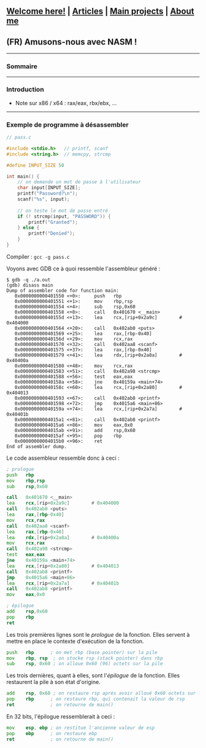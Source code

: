 ## [Welcome here!](https://vpenando.github.io) | [Articles](https://vpenando.github.io/articles.html) | [Main projects](https://vpenando.github.io/projects.html) | [About me](https://vpenando.github.io/about.html)

## (FR) Amusons-nous avec NASM !

---

### Sommaire


---

### Introduction
* Note sur x86 / x64 : rax/eax, rbx/ebx, ...

---

### Exemple de programme à désassembler
```c
// pass.c

#include <stdio.h>   // printf, scanf
#include <string.h>  // memcpy, strcmp

#define INPUT_SIZE 50

int main() {
    // on demande un mot de passe à l'utilisateur
    char input[INPUT_SIZE];
    printf("Password?\n");
    scanf("%s", input);
    
    // on teste le mot de passe entré
    if (! strcmp(input, "PASSWORD")) {
        printf("Granted");
    } else {
        printf("Denied");
    }
}
```

Compiler : `gcc -g pass.c`

Voyons avec GDB ce à quoi ressemble l'assembleur généré :
```
$ gdb -q ./a.out
(gdb) disass main
Dump of assembler code for function main:
   0x0000000000401550 <+0>:     push   rbp
   0x0000000000401551 <+1>:     mov    rbp,rsp
   0x0000000000401554 <+4>:     sub    rsp,0x60
   0x0000000000401558 <+8>:     call   0x401670 <__main>
   0x000000000040155d <+13>:    lea    rcx,[rip+0x2a9c]        # 0x404000
   0x0000000000401564 <+20>:    call   0x402ab0 <puts>
   0x0000000000401569 <+25>:    lea    rax,[rbp-0x40]
   0x000000000040156d <+29>:    mov    rcx,rax
   0x0000000000401570 <+32>:    call   0x402aa8 <scanf>
   0x0000000000401575 <+37>:    lea    rax,[rbp-0x40]
   0x0000000000401579 <+41>:    lea    rdx,[rip+0x2a8a]        # 0x40400a
   0x0000000000401580 <+48>:    mov    rcx,rax
   0x0000000000401583 <+51>:    call   0x402a98 <strcmp>
   0x0000000000401588 <+56>:    test   eax,eax
   0x000000000040158a <+58>:    jne    0x40159a <main+74>
   0x000000000040158c <+60>:    lea    rcx,[rip+0x2a80]        # 0x404013
   0x0000000000401593 <+67>:    call   0x402ab8 <printf>
   0x0000000000401598 <+72>:    jmp    0x4015a6 <main+86>
   0x000000000040159a <+74>:    lea    rcx,[rip+0x2a7a]        # 0x40401b
   0x00000000004015a1 <+81>:    call   0x402ab8 <printf>
   0x00000000004015a6 <+86>:    mov    eax,0x0
   0x00000000004015ab <+91>:    add    rsp,0x60
   0x00000000004015af <+95>:    pop    rbp
   0x00000000004015b0 <+96>:    ret
End of assembler dump.
```
Le code assembleur ressemble donc à ceci :
```asm
; prologue
push   rbp
mov    rbp,rsp
sub    rsp,0x60

call   0x401670 <__main>
lea    rcx,[rip+0x2a9c]        # 0x404000
call   0x402ab0 <puts>
lea    rax,[rbp-0x40]
mov    rcx,rax
call   0x402aa8 <scanf>
lea    rax,[rbp-0x40]
lea    rdx,[rip+0x2a8a]        # 0x40400a
mov    rcx,rax
call   0x402a98 <strcmp>
test   eax,eax
jne    0x40159a <main+74>
lea    rcx,[rip+0x2a80]        # 0x404013
call   0x402ab8 <printf>
jmp    0x4015a6 <main+86>
lea    rcx,[rip+0x2a7a]        # 0x40401b
call   0x402ab8 <printf>
mov    eax,0x0

; épilogue
add    rsp,0x60
pop    rbp
ret
 ```
Les trois premières lignes sont le *prologue* de la fonction. Elles servent à mettre en place le contexte d'exécution de la fonction.
```asm
push   rbp      ; on met rbp (base pointer) sur la pile
mov    rbp, rsp  ; on stocke rsp (stack pointer) dans rbp
sub    rsp, 0x60 ; on alloue 0x60 (96) octets sur la pile
```
Les trois dernières, quant à elles, sont l'*épilogue* de la fonction. Elles restaurent la pile à son état d'origine.
```asm
add    rsp, 0x60 ; on restaure rsp après avoir alloué 0x60 octets sur la pile
pop    rbp      ; on restaure rbp, qui contenait la valeur de rsp
ret             ; on retourne de main()
 ```
 En 32 bits, l'épilogue ressemblerait à ceci :
 ```asm
mov    esp, ebp ; on restitue l'ancienne valeur de esp
pop    ebp      ; on restaure ebp
ret             ; on retourne de main()
 ```
